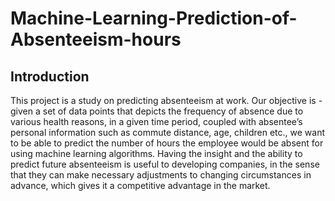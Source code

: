 # Machine-Learning-Prediction-of-Absenteeism-hours

## Introduction
This project is a study on predicting absenteeism at work. Our objective is - given a set of data points that depicts the frequency of absence due to various health reasons, in a given time period, coupled with absentee’s personal information such as commute distance, age, children etc., we want to be able to predict the number of hours the employee would be absent for using machine learning algorithms. Having the insight and the ability to predict future absenteeism is useful to developing companies, in the sense that they can make necessary adjustments to changing circumstances in advance, which gives it a competitive advantage in the market.
